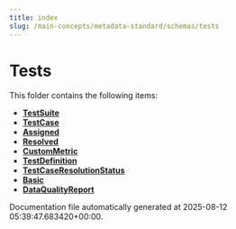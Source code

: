```yaml
---
title: index
slug: /main-concepts/metadata-standard/schemas/tests
---
```


# Tests

This folder contains the following items:

- [**TestSuite**](/main-concepts/metadata-standard/schemas/tests/testsuite)
- [**TestCase**](/main-concepts/metadata-standard/schemas/tests/testcase)
- [**Assigned**](/main-concepts/metadata-standard/schemas/tests/assigned)
- [**Resolved**](/main-concepts/metadata-standard/schemas/tests/resolved)
- [**CustomMetric**](/main-concepts/metadata-standard/schemas/tests/custommetric)
- [**TestDefinition**](/main-concepts/metadata-standard/schemas/tests/testdefinition)
- [**TestCaseResolutionStatus**](/main-concepts/metadata-standard/schemas/tests/testcaseresolutionstatus)
- [**Basic**](/main-concepts/metadata-standard/schemas/tests/basic)
- [**DataQualityReport**](/main-concepts/metadata-standard/schemas/tests/dataqualityreport)


Documentation file automatically generated at 2025-08-12 05:39:47.683420+00:00.
